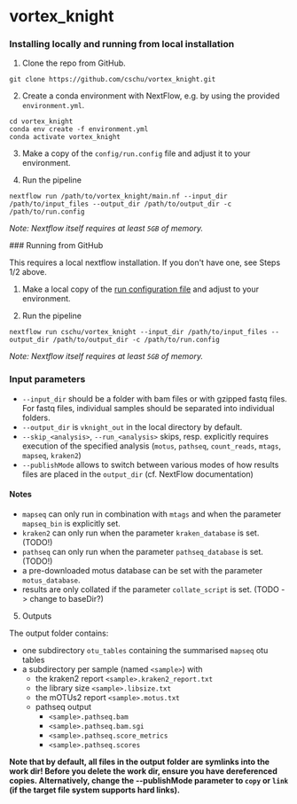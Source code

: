 # vortex_knight

### Installing locally and running from local installation

1. Clone the repo from GitHub.

```
git clone https://github.com/cschu/vortex_knight.git
```

2. Create a conda environment with NextFlow, e.g. by using the provided `environment.yml`.

```
cd vortex_knight
conda env create -f environment.yml
conda activate vortex_knight
```

3. Make a copy of the `config/run.config` file and adjust it to your environment.

4. Run the pipeline 

``` 
nextflow run /path/to/vortex_knight/main.nf --input_dir /path/to/input_files --output_dir /path/to/output_dir -c /path/to/run.config
```

*Note: Nextflow itself requires at least `5GB` of memory.*

### Running from GitHub

This requires a local nextflow installation. If you don't have one, see Steps 1/2 above.

1. Make a local copy of the [run configuration file](https://raw.githubusercontent.com/cschu/vortex_knight/main/nextflow/run.config) and adjust to your environment.

2. Run the pipeline

```
nextflow run cschu/vortex_knight --input_dir /path/to/input_files --output_dir /path/to/output_dir -c /path/to/run.config
```

*Note: Nextflow itself requires at least `5GB` of memory.*

### Input parameters

* `--input_dir` should be a folder with bam files or with gzipped fastq files. For fastq files, individual samples should be separated into individual folders.
* `--output_dir` is `vknight_out` in the local directory by default.
* `--skip_<analysis>`, `--run_<analysis>` skips, resp. explicitly requires execution of the specified analysis (`motus`, `pathseq`, `count_reads`, `mtags`, `mapseq`, `kraken2`)
* `--publishMode` allows to switch between various modes of how results files are placed in the `output_dir` (cf. NextFlow documentation)

#### Notes
* `mapseq` can only run in combination with `mtags` and when the parameter `mapseq_bin` is explicitly set.
* `kraken2` can only run when the parameter `kraken_database` is set. (TODO!)
* `pathseq` can only run when the parameter `pathseq_database` is set. (TODO!)
* a pre-downloaded motus database can be set with the parameter `motus_database`.
* results are only collated if the parameter `collate_script` is set. (TODO -> change to baseDir?)


5. Outputs

The output folder contains:

* one subdirectory `otu_tables` containing the summarised `mapseq` otu tables
* a subdirectory per sample (named `<sample>`) with
  * the kraken2 report `<sample>.kraken2_report.txt`
  * the library size `<sample>.libsize.txt`
  * the mOTUs2 report `<sample>.motus.txt`
  * pathseq output
    - `<sample>.pathseq.bam`
    - `<sample>.pathseq.bam.sgi`
    - `<sample>.pathseq.score_metrics`
    - `<sample>.pathseq.scores`

**Note that by default, all files in the output folder are symlinks into the work dir! Before you delete the work dir, ensure you have dereferenced copies. Alternatively, change the --publishMode parameter to `copy` or `link` (if the target file system supports hard links).**
